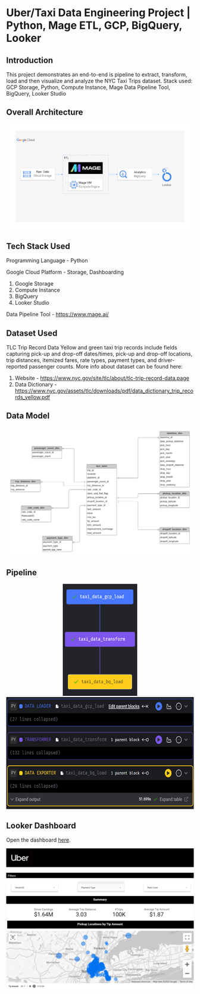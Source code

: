# Uber/Taxi Data Engineering Project | Python, Mage ETL, GCP, BigQuery, Looker

## Introduction
This project demonstrates an end-to-end is pipeline to extract, transform, load and then visualize and analyze the NYC Taxi Trips dataset. 
Stack used: GCP Storage, Python, Compute Instance, Mage Data Pipeline Tool, BigQuery, Looker Studio

## Overall Architecture 
<img src="taxi_schema_architecture.jpg">

## Tech Stack Used
Programming Language - Python

Google Cloud Platform - Storage, Dashboarding
1. Google Storage
2. Compute Instance 
3. BigQuery
4. Looker Studio

Data Pipeline Tool - https://www.mage.ai/

## Dataset Used
TLC Trip Record Data
Yellow and green taxi trip records include fields capturing pick-up and drop-off dates/times, pick-up and drop-off locations, trip distances, itemized fares, rate types, payment types, and driver-reported passenger counts. 
More info about dataset can be found here:
1. Website - https://www.nyc.gov/site/tlc/about/tlc-trip-record-data.page
2. Data Dictionary - https://www.nyc.gov/assets/tlc/downloads/pdf/data_dictionary_trip_records_yellow.pdf

## Data Model
<img src="taxi_data_model.jpeg">

## Pipeline

<div align="center">
  <img src="Mage ETL Pipeline.png" alt="Mage ETL Pipeline" width="200" height="300">
  <img src="Mage ETL Pipeline v2.png" alt="Mage ETL Pipeline v2" width="600" height="300">
</div>

## Looker Dashboard

Open the dashboard [here](https://lookerstudio.google.com/reporting/c592dfcf-751f-4f86-b9a9-3ab77d0832e5).

<div align="center">
  <img src="Looker Dashboard.png" alt="Looker Dashboard">
</div>





<!-- ## Pipeline
<img align="left" width="200" height="300" src="Mage ETL Pipeline.png">
<img align="right" width="600" height="300" src="Mage ETL Pipeline v2.png">


## Looker Dashboard
Open the dashboard [here](https://lookerstudio.google.com/reporting/c592dfcf-751f-4f86-b9a9-3ab77d0832e5).
<img src="Looker Dashboard.png"> -->
